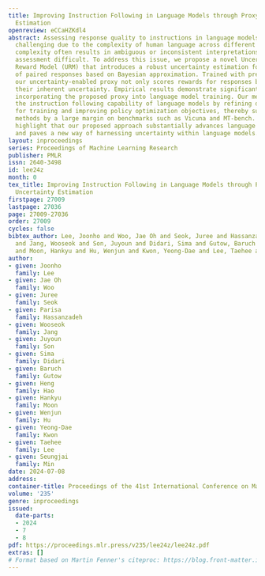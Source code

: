 ```yaml
---
title: Improving Instruction Following in Language Models through Proxy-Based Uncertainty
  Estimation
openreview: eCCaHZKdl4
abstract: Assessing response quality to instructions in language models is vital but
  challenging due to the complexity of human language across different contexts. This
  complexity often results in ambiguous or inconsistent interpretations, making accurate
  assessment difficult. To address this issue, we propose a novel Uncertainty-aware
  Reward Model (URM) that introduces a robust uncertainty estimation for the quality
  of paired responses based on Bayesian approximation. Trained with preference datasets,
  our uncertainty-enabled proxy not only scores rewards for responses but also evaluates
  their inherent uncertainty. Empirical results demonstrate significant benefits of
  incorporating the proposed proxy into language model training. Our method boosts
  the instruction following capability of language models by refining data curation
  for training and improving policy optimization objectives, thereby surpassing existing
  methods by a large margin on benchmarks such as Vicuna and MT-bench. These findings
  highlight that our proposed approach substantially advances language model training
  and paves a new way of harnessing uncertainty within language models.
layout: inproceedings
series: Proceedings of Machine Learning Research
publisher: PMLR
issn: 2640-3498
id: lee24z
month: 0
tex_title: Improving Instruction Following in Language Models through Proxy-Based
  Uncertainty Estimation
firstpage: 27009
lastpage: 27036
page: 27009-27036
order: 27009
cycles: false
bibtex_author: Lee, Joonho and Woo, Jae Oh and Seok, Juree and Hassanzadeh, Parisa
  and Jang, Wooseok and Son, Juyoun and Didari, Sima and Gutow, Baruch and Hao, Heng
  and Moon, Hankyu and Hu, Wenjun and Kwon, Yeong-Dae and Lee, Taehee and Min, Seungjai
author:
- given: Joonho
  family: Lee
- given: Jae Oh
  family: Woo
- given: Juree
  family: Seok
- given: Parisa
  family: Hassanzadeh
- given: Wooseok
  family: Jang
- given: Juyoun
  family: Son
- given: Sima
  family: Didari
- given: Baruch
  family: Gutow
- given: Heng
  family: Hao
- given: Hankyu
  family: Moon
- given: Wenjun
  family: Hu
- given: Yeong-Dae
  family: Kwon
- given: Taehee
  family: Lee
- given: Seungjai
  family: Min
date: 2024-07-08
address:
container-title: Proceedings of the 41st International Conference on Machine Learning
volume: '235'
genre: inproceedings
issued:
  date-parts:
  - 2024
  - 7
  - 8
pdf: https://proceedings.mlr.press/v235/lee24z/lee24z.pdf
extras: []
# Format based on Martin Fenner's citeproc: https://blog.front-matter.io/posts/citeproc-yaml-for-bibliographies/
---
```

